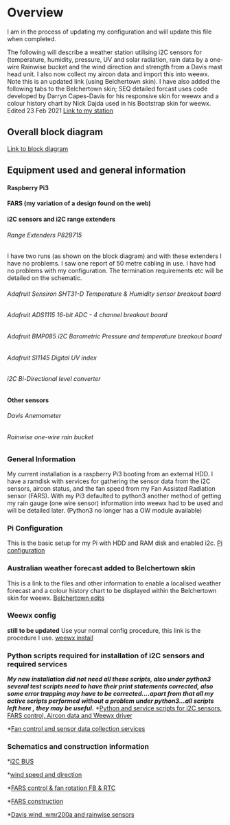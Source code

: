 # Overview #
I am in the process of updating my configuration and will update this file when completed.

The following will describe a weather station utilising i2C sensors for (temperature, humidity, pressure, UV and solar radiation, rain data by a one-wire Rainwise bucket and the wind direction and strength from a Davis mast head unit. I also now collect my aircon data and import this into weewx. Note this is an updated link (using Belchertown skin). 
I have also added the following tabs to the Belchertown skin; SEQ detailed forcast uses code developed by Darryn Capes-Davis for his responsive skin for weewx and a colour history chart by Nick Dajda used in his Bootstrap skin for weewx. Edited 23 Feb 2021
[Link to my station](https://bit.ly/2A8BbOx)

## Overall block diagram #
[Link to block diagram](https://bit.ly/3t6id3o)

## Equipment used and general information #
#### Raspberry Pi3 #
#### FARS (my variation of a design found on the web) #
#### i2C sensors and i2C range extenders #
###### Range Extenders P82B715 #
I have two runs (as shown on the block diagram) and with these extenders I have no problems. I saw one report of 50 metre cabling in use. I have had no problems with my configuration. The termination requirements etc will be detailed on the schematic.
###### Adafruit Sensiron SHT31-D Temperature & Humidity sensor breakout board #
###### Adafruit ADS1115 16-bit ADC - 4 channel breakout board #
###### Adafruit BMP085 i2C Barometric Pressure and temperature breakout board #
###### Adafruit SI1145 Digital UV index #
###### i2C Bi-Directional level converter #
#### Other sensors #
###### Davis Anemometer #
###### Rainwise one-wire rain bucket #

### General Information #
My current installation is a raspberry Pi3 booting from an external HDD. I have a ramdisk with services for gathering the sensor data from the i2C sensors, aircon status, and the fan speed from my Fan Assisted Radiation sensor (FARS).
With my Pi3 defaulted to python3 another method of getting my rain gauge (one wire sensor) information into weewx had to be used and will be detailed later. (Python3 no longer has a OW module available)

### Pi Configuration #
This is the basic setup for my Pi with HDD and RAM disk and enabled i2c.
[Pi configuration](https://bit.ly/3NEktXe)

### Australian weather forecast added to Belchertown skin
This is a link to the files and other information to enable a localised weather forecast and a colour history chart to be displayed within the Belchertown skin for weewx.
[Belchertown edits](https://bit.ly/3t4pKzA)

### Weewx config #
**still to be updated**
Use your normal config procedure, this link is the procedure I use. [weewx install](http://bit.ly/2F5CUjT)

### Python scripts required for installation of i2C sensors and required services #

_**My new installation did not need all these scripts, also under python3 several test scripts need to have their print statements corrected, also some error trapping may have to be corrected....apart from that all my active scripts performed without a problem under python3...all scripts left here , they may be useful.**_
*[Python and service scripts for i2C sensors, FARS control, Aircon data and Weewx driver](http://bit.ly/2F5mpEA)

*[Fan control and sensor data collection services](http://bit.ly/2HPSpPX)

### Schematics and construction information #
*[i2C BUS](http://bit.ly/2F4zwGf)

*[wind speed and direction](https://bit.ly/3kQO57L)

*[FARS control & fan rotation FB & RTC](http://bit.ly/2HR3jFt)

*[FARS construction](http://bit.ly/2HkfmOj)

*[Davis wind, wmr200a and rainwise sensors](http://bit.ly/2vy4Q0l)